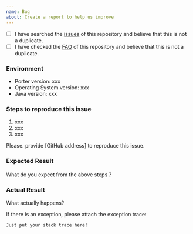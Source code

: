 ```yaml
---
name: Bug 
about: Create a report to help us improve
---
```


- [ ] I have searched the [issues](https://github.com/arjenzhou/porter/issues) of this repository and believe that this
  is not a duplicate.
- [ ] I have checked the [FAQ](FAQ.md) of this repository and believe that this is not a duplicate.

### Environment

* Porter version: xxx
* Operating System version: xxx
* Java version: xxx

### Steps to reproduce this issue

1. xxx
2. xxx
3. xxx

Please. provide [GitHub address] to reproduce this issue.

### Expected Result

What do you expect from the above steps？

### Actual Result

What actually happens?

If there is an exception, please attach the exception trace:

```
Just put your stack trace here!
```
